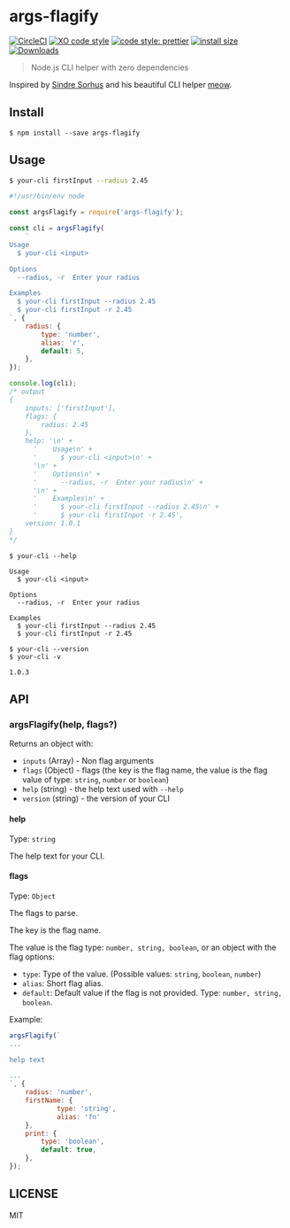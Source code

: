 # args-flagify

[![CircleCI](https://circleci.com/gh/acestojanoski/args-flagify/tree/master.svg?style=svg)](https://circleci.com/gh/acestojanoski/args-flagify/tree/master)
[![XO code style](https://img.shields.io/badge/code_style-XO-5ed9c7.svg)](https://github.com/xojs/xo)
[![code style: prettier](https://img.shields.io/badge/code_style-prettier-ff69b4.svg?style=flat-square)](https://github.com/prettier/prettier)
[![install size](https://packagephobia.now.sh/badge?p=args-flagify)](https://packagephobia.now.sh/result?p=args-flagify)
[![Downloads](https://img.shields.io/npm/dm/args-flagify.svg)](https://npmjs.com/args-flagify)

> Node.js CLI helper with zero dependencies

Inspired by [Sindre Sorhus](https://github.com/sindresorhus) and his beautiful CLI helper [meow](https://github.com/sindresorhus/meow).

## Install

```
$ npm install --save args-flagify
```

## Usage

```sh
$ your-cli firstInput --radius 2.45
```

```js
#!/usr/bin/env node

const argsFlagify = require('args-flagify');

const cli = argsFlagify(
    `
Usage
  $ your-cli <input>

Options
  --radius, -r  Enter your radius

Examples
  $ your-cli firstInput --radius 2.45
  $ your-cli firstInput -r 2.45
`, {
    radius: {
        type: 'number',
        alias: 'r',
        default: 5,
    },
});

console.log(cli);
/* output
{
    inputs: ['firstInput'],
    flags: {
        radius: 2.45
    },
    help: '\n' +
      '    Usage\n' +
      '      $ your-cli <input>\n' +
      '\n' +
      '    Options\n' +
      '      --radius, -r  Enter your radius\n' +
      '\n' +
      '    Examples\n' +
      '      $ your-cli firstInput --radius 2.45\n' +
      '      $ your-cli firstInput -r 2.45',
    version: 1.0.1
}
*/
```

```
$ your-cli --help

Usage
  $ your-cli <input>

Options
  --radius, -r  Enter your radius

Examples
  $ your-cli firstInput --radius 2.45
  $ your-cli firstInput -r 2.45
```

```
$ your-cli --version
$ your-cli -v

1.0.3
```

## API

### argsFlagify(help, flags?)

Returns an object with:

-   `inputs` (Array) - Non flag arguments
-   `flags` (Object) - flags (the key is the flag name, the value is the flag value of type: `string`, `number` or `boolean`)
-   `help` (string) - the help text used with `--help`
-   `version` (string) - the version of your CLI

#### help

Type: `string`

The help text for your CLI.

#### flags

Type: `Object`

The flags to parse.

The key is the flag name.

The value is the flag type: `number, string, boolean`, or an object with the flag options:

-   `type`: Type of the value. (Possible values: `string`, `boolean`, `number`)
-   `alias`: Short flag alias.
-   `default`: Default value if the flag is not provided. Type: `number, string, boolean`.

Example:

```js
argsFlagify(`
...

help text

...
`, {
    radius: 'number',
    firstName: {
		    type: 'string',
		    alias: 'fn'
    },
    print: {
        type: 'boolean',
        default: true,
    },
});
```

## LICENSE
MIT
